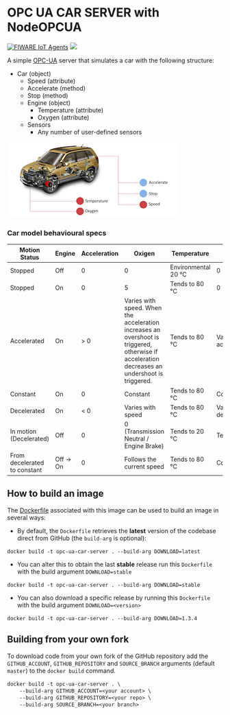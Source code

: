 # OPC UA CAR SERVER with NodeOPCUA

[![FIWARE IoT Agents](https://nexus.lab.fiware.org/repository/raw/public/badges/chapters/iot-agents.svg)](https://www.fiware.org/developers/catalogue/)
[![](https://nexus.lab.fiware.org/repository/raw/public/badges/stackoverflow/iot-agents.svg)](https://stackoverflow.com/questions/tagged/fiware+iot)

A simple [OPC-UA](https://opcfoundation.org/about/opc-technologies/opc-ua/) server that simulates a car with the following structure:

-   Car (object)
    -   Speed (attribute)
    -   Accelerate (method)
    -   Stop (method)
    -   Engine (object)
        -   Temperature (attribute)
        -   Oxygen (attribute)
    -   Sensors
        -   Any number of user-defined sensors

![Car Schema](https://github.com/Engineering-Research-and-Development/opc-ua-car-server/blob/master/img/car_schema.png)

### Car model behavioural specs

| Motion Status                | Engine    | Acceleration | Oxigen                                                                                                                                        | Temperature         | Speed                    |
| ---------------------------- | --------- | ------------ | --------------------------------------------------------------------------------------------------------------------------------------------- | ------------------- | ------------------------ |
| Stopped                      | Off       | 0            | 0                                                                                                                                             | Environmental 20 °C | 0                        |
| Stopped                      | On        | 0            | 5                                                                                                                                             | Tends to 80 °C      | 0                        |
| Accelerated                  | On        | > 0          | Varies with speed. When the acceleration increases an overshoot is triggered, otherwise if acceleration decreases an undershoot is triggered. | Tends to 80 °C      | Varies with acceleration |
| Constant                     | On        | 0            | Constant                                                                                                                                      | Tends to 80 °C      | Constant                 |
| Decelerated                  | On        | < 0          | Varies with speed                                                                                                                             | Tends to 80 °C      | Varies with deceleration |
| In motion (Decelerated)      | Off       | 0            | 0 (Transmission Neutral / Engine Brake)                                                                                                       | Tends to 20 °C      | Tends to 0               |
| From decelerated to constant | Off -> On | 0            | Follows the current speed                                                                                                                     | Tends to 80 °C      | Constant                 |



## How to build an image

The [Dockerfile](https://github.com/Engineering-Research-and-Development/opc-ua-car-server/blob/master/docker/Dockerfile) associated with this image
can be used to build an image in several ways:

-   By default, the `Dockerfile` retrieves the **latest** version of the codebase direct from GitHub (the `build-arg` is
    optional):

```console
docker build -t opc-ua-car-server . --build-arg DOWNLOAD=latest
```

-   You can alter this to obtain the last **stable** release run this `Dockerfile` with the build argument
    `DOWNLOAD=stable`

```console
docker build -t opc-ua-car-server . --build-arg DOWNLOAD=stable
```

-   You can also download a specific release by running this `Dockerfile` with the build argument `DOWNLOAD=<version>`

```console
docker build -t opc-ua-car-server . --build-arg DOWNLOAD=1.3.4
```

## Building from your own fork

To download code from your own fork of the GitHub repository add the `GITHUB_ACCOUNT`, `GITHUB_REPOSITORY` and
`SOURCE_BRANCH` arguments (default `master`) to the `docker build` command.

```console
docker build -t opc-ua-car-server . \
    --build-arg GITHUB_ACCOUNT=<your account> \
    --build-arg GITHUB_REPOSITORY=<your repo> \
    --build-arg SOURCE_BRANCH=<your branch>
```
